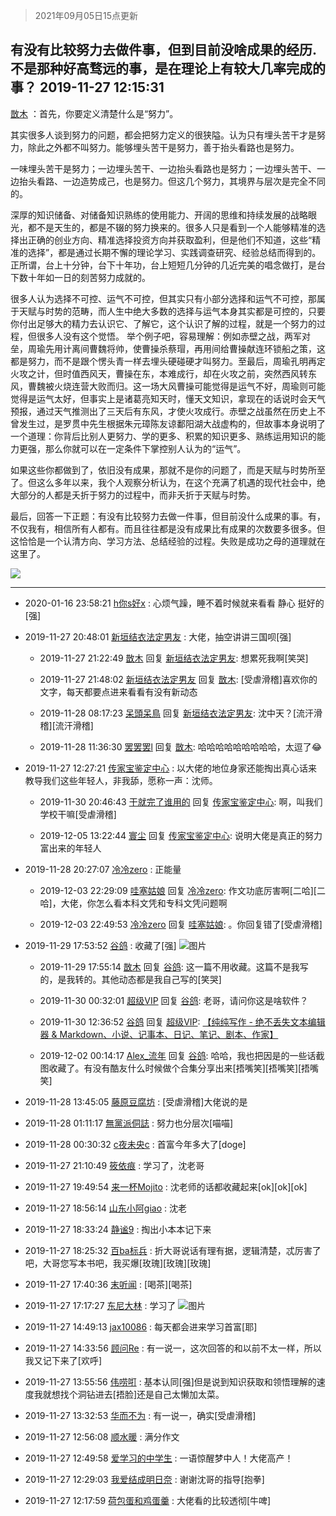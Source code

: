 > 2021年09月05日15点更新
<link rel="stylesheet" href="https://cdn.jsdelivr.net/gh/taotie6/sampleJSON@main/css/photo_show.css">


 ## 有没有比较努力去做件事，但到目前没啥成果的经历.不是那种好高骛远的事，是在理论上有较大几率完成的事？ 2019-11-27 12:15:31

 [㪚木](https://www.coolapk.com/feed/15074500?shareKey=NTM5NGY3ZDRiZmIwNjEzMTc0ZmY~) ：首先，你要定义清楚什么是“努力”。

其实很多人谈到努力的问题，都会把努力定义的很狭隘。认为只有埋头苦干才是努力，除此之外都不叫努力。能够埋头苦干是努力，善于抬头看路也是努力。

一味埋头苦干是努力；一边埋头苦干、一边抬头看路也是努力；一边埋头苦干、一边抬头看路、一边造势成己<!--break-->，也是努力。但这几个努力，其境界与层次是完全不同的。

深厚的知识储备、对储备知识熟练的使用能力、开阔的思维和持续发展的战略眼光，都不是天生的，都是不辍的努力换来的。很多人只是看到一个人能够精准的选择出正确的创业方向、精准选择投资方向并获取盈利，但是他们不知道，这些“精准的选择”，都是通过长期不懈的理论学习、实践调查研究、经验总结而得到的。正所谓，台上十分钟，台下十年功，台上短短几分钟的几近完美的唱念做打，是台下数十年如一日的刻苦努力成就的。

很多人认为选择不可控、运气不可控，但其实只有小部分选择和运气不可控，那属于天赋与时势的范畴，而人生中绝大多数的选择与运气本身其实都是可控的，只要你付出足够大的精力去认识它、了解它，这个认识了解的过程，就是一个努力的过程，但很多人没有这个觉悟。
举个例子吧，容易理解：例如赤壁之战，两军对垒，周瑜先用计离间曹魏将帅，使曹操杀蔡瑁，再用间给曹操献连环锁船之策，这都是努力，而不是跟个愣头青一样去埋头硬碰硬才叫努力。至最后，周瑜孔明再定火攻之计，但时值西风天，曹操在东，本难成行，却在火攻之前，突然西风转东风，曹魏被火烧连营大败而归。这一场大风曹操可能觉得是运气不好，周瑜则可能觉得是运气太好，但事实上是诸葛亮知天时，懂天文知识，拿现在的话说时会天气预报，通过天气推测出了三天后有东风，才使火攻成行。赤壁之战虽然在历史上不曾发生过，是罗贯中先生根据朱元璋陈友谅鄱阳湖大战虚构的，但故事本身说明了一个道理：你背后比别人更努力、学的更多、积累的知识更多、熟练运用知识的能力更强，那么你就可以在一定条件下掌控别人认为的“运气”。

如果这些你都做到了，依旧没有成果，那就不是你的问题了，而是天赋与时势所至了。但这么多年以来，我个人观察分析认为，在这个充满了机遇的现代社会中，绝大部分的人都是夭折于努力的过程中，而非夭折于天赋与时势。

最后，回答一下正题：有没有比较努力去做一件事，但目前没什么成果的事。有，不仅我有，相信所有人都有。而且往往都是没有成果比有成果的次数要多很多。但这恰恰是一个认清方向、学习方法、总结经验的过程。失败是成功之母的道理就在这里了。 

<div class="album">
<img class="img-item" src="https://image.coolapk.com/feed/2019/0412/14/1081091_1555050917_553@393x235.gif" />
</div>

 ------- 

- 2020-01-16 23:58:21 [h你s好x](uid=1485776) : 心烦气躁，睡不着时候就来看看 静心 挺好的[强] 

- 2019-11-27 20:48:01 [新垣结衣法定男友](uid=1178500) : 大佬，抽空讲讲三国呗[强] 

    - 2019-11-27 21:22:49 [㪚木](uid=1081091) 回复 [新垣结衣法定男友](uid=1178500): 想累死我啊[笑哭] 

    - 2019-11-27 21:48:02 [新垣结衣法定男友](uid=1178500) 回复 [㪚木](uid=1081091): [受虐滑稽]喜欢你的文字，每天都要点进来看看有没有新动态 

    - 2019-11-28 08:17:23 [呆頭呆鳥](uid=1738314) 回复 [新垣结衣法定男友](uid=1178500): 沈中天？[流汗滑稽][流汗滑稽] 

    - 2019-11-28 11:36:30 [罢罢罢l](uid=1444802) 回复 [㪚木](uid=1081091): 哈哈哈哈哈哈哈哈哈，太逗了😂 

- 2019-11-27 12:27:21 [传家宝鉴定中心](uid=1537223) : 以大佬的地位身家还能掏出真心话来教导我们这些年轻人，非我舔，愿称一声：沈师。 

    - 2019-11-30 20:46:43 [干就完了谁用的](uid=848422) 回复 [传家宝鉴定中心](uid=1537223): 啊，叫我们学校干嘛[受虐滑稽] 

    - 2019-12-05 13:22:44 [寰尘](uid=2189819) 回复 [传家宝鉴定中心](uid=1537223): 说明大佬是真正的努力富出来的年轻人 

- 2019-11-28 20:27:07 [冷冷zero](uid=1161800) : 正能量 

    - 2019-12-03 22:29:09 [哇塞姑娘](uid=901703) 回复 [冷冷zero](uid=1161800): 作文功底厉害啊[二哈][二哈]，大佬，你怎么看本科文凭和专科文凭问题啊 

    - 2019-12-03 22:49:53 [冷冷zero](uid=1161800) 回复 [哇塞姑娘](uid=901703): 。你回复错了[受虐滑稽] 

- 2019-11-29 17:53:52 [谷鸽](uid=785729) : 收藏了[强] ![图片](https://image.coolapk.com/feed/2019/1129/17/785729_88dbe85f_1221_9131@720x1280.jpeg)

    - 2019-11-29 17:55:14 [㪚木](uid=1081091) 回复 [谷鸽](uid=785729): 这一篇不用收藏。这篇不是我写的，是我转的。其他动态都是我自己写的[笑哭] 

    - 2019-11-30 00:32:01 [超级VIP](uid=864405) 回复 [谷鸽](uid=785729): 老哥，请问你这是啥软件？ 

    - 2019-11-30 12:36:52 [谷鸽](uid=785729) 回复 [超级VIP](uid=864405): <a class="feed-link-url" href="http://www.coolapk.com/apk/com.drakeet.purewriter" title="纯纯写作 - 绝不丢失文本编辑器 & Markdown、小说、记事本、日记、笔记、剧本、作家" target="_blank" rel="nofollow">【纯纯写作 - 绝不丢失文本编辑器 & Markdown、小说、记事本、日记、笔记、剧本、作家】</a> 

    - 2019-12-02 00:14:17 [Alex_流年](uid=591848) 回复 [谷鸽](uid=785729): 哈哈，我也把因是的一些话截图收藏了。有没有酷友什么时候做个合集分享出来[捂嘴笑][捂嘴笑][捂嘴笑] 

- 2019-11-28 13:45:05 [藤原豆腐坊](uid=528813) : [受虐滑稽]大佬说的是 

- 2019-11-28 01:11:17 [無黨派侗誌](uid=963651) : 努力也分层次[喵喵] 

- 2019-11-28 00:30:32 [c夜未央c](uid=2817903) : 首富今年多大了[doge] 

- 2019-11-27 21:10:49 [筱依痕](uid=1376406) : 学习了，沈老哥 

- 2019-11-27 19:49:54 [来一杯Mojito](uid=718339) : 沈老师的话都收藏起来[ok][ok][ok] 

- 2019-11-27 18:56:14 [山东小阿giao](uid=1596334) : 沈老 

- 2019-11-27 18:33:24 [静谧9](uid=1830800) : 掏出小本本记下来 

- 2019-11-27 18:25:32 [百ba标兵](uid=1436451) : 折大哥说话有理有据，逻辑清楚，忒厉害了吧，大哥您写本书吧，我买爆[玫瑰][玫瑰][玫瑰] 

- 2019-11-27 17:40:36 [末听闻](uid=1983613) : [喝茶][喝茶] 

- 2019-11-27 17:17:27 [东尼大林](uid=1612569) : 学习了 ![图片](https://image.coolapk.com/feed/2019/1127/17/1612569_ad2181e6_6244_5768@300x178.gif)

- 2019-11-27 14:49:13 [jax10086](uid=797822) : 每天都会进来学习首富[耶] 

- 2019-11-27 14:33:56 [顾问Re](uid=886479) : 有一说一，这次回答的和以前不太一样，所以我又记下来了[欢呼] 

- 2019-11-27 13:55:56 [伟唠咑](uid=488448) : 基本认同[强]但是说到知识获取和领悟理解的速度我就想找个洞钻进去[捂脸]还是自己太懒加太菜。 

- 2019-11-27 13:32:53 [华而不为](uid=1212555) : 有一说一，确实[受虐滑稽] 

- 2019-11-27 12:56:08 [顺水暖](uid=2030768) : 满分作文 

- 2019-11-27 12:49:58 [爱学习的中学生](uid=1111387) : 一语惊醒梦中人！大佬高产！ 

- 2019-11-27 12:29:03 [我爱结成明日奈](uid=1772977) : 谢谢沈哥的指导[抱拳] 

- 2019-11-27 12:17:59 [荷包蛋和鸡蛋羹](uid=1410521) : 大佬看的比较透彻[牛啤] 

